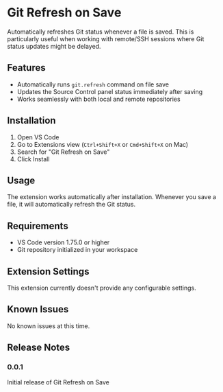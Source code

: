 # Git Refresh on Save

Automatically refreshes Git status whenever a file is saved. This is particularly useful when working with remote/SSH sessions where Git status updates might be delayed.

## Features

- Automatically runs `git.refresh` command on file save
- Updates the Source Control panel status immediately after saving
- Works seamlessly with both local and remote repositories

## Installation

1. Open VS Code
2. Go to Extensions view (`Ctrl+Shift+X` or `Cmd+Shift+X` on Mac)
3. Search for "Git Refresh on Save"
4. Click Install

## Usage

The extension works automatically after installation. Whenever you save a file, it will automatically refresh the Git status.

## Requirements

- VS Code version 1.75.0 or higher
- Git repository initialized in your workspace

## Extension Settings

This extension currently doesn't provide any configurable settings.

## Known Issues

No known issues at this time.

## Release Notes

### 0.0.1

Initial release of Git Refresh on Save
